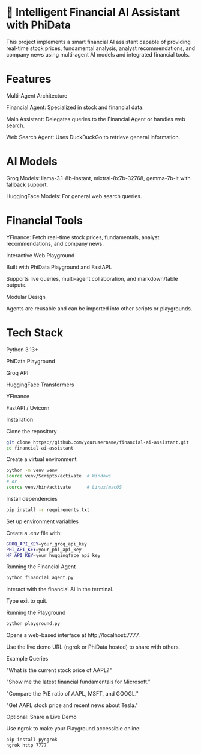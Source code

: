# 🚀 Intelligent Financial AI Assistant with PhiData

This project implements a smart financial AI assistant capable of providing real-time stock prices, fundamental analysis, analyst recommendations, and company news using multi-agent AI models and integrated financial tools.

# Features

Multi-Agent Architecture

Financial Agent: Specialized in stock and financial data.

Main Assistant: Delegates queries to the Financial Agent or handles web search.

Web Search Agent: Uses DuckDuckGo to retrieve general information.

# AI Models

Groq Models: llama-3.1-8b-instant, mixtral-8x7b-32768, gemma-7b-it with fallback support.

HuggingFace Models: For general web search queries.

# Financial Tools

YFinance: Fetch real-time stock prices, fundamentals, analyst recommendations, and company news.

Interactive Web Playground

Built with PhiData Playground and FastAPI.

Supports live queries, multi-agent collaboration, and markdown/table outputs.

Modular Design

Agents are reusable and can be imported into other scripts or playgrounds.

# Tech Stack

Python 3.13+

PhiData Playground

Groq API

HuggingFace Transformers

YFinance

FastAPI / Uvicorn

Installation

Clone the repository

```bash
git clone https://github.com/yourusername/financial-ai-assistant.git
cd financial-ai-assistant
```

Create a virtual environment
```bash
python -m venv venv
source venv/Scripts/activate  # Windows
# or
source venv/bin/activate      # Linux/macOS
```

Install dependencies
```bash
pip install -r requirements.txt
```

Set up environment variables

Create a .env file with:
```bash
GROQ_API_KEY=your_groq_api_key
PHI_API_KEY=your_phi_api_key
HF_API_KEY=your_huggingface_api_key
```

Running the Financial Agent
```bash
python financial_agent.py

```
Interact with the financial AI in the terminal.

Type exit to quit.

Running the Playground
```bash
python playground.py

```


Opens a web-based interface at http://localhost:7777.

Use the live demo URL (ngrok or PhiData hosted) to share with others.


Example Queries

"What is the current stock price of AAPL?"

"Show me the latest financial fundamentals for Microsoft."

"Compare the P/E ratio of AAPL, MSFT, and GOOGL."

"Get AAPL stock price and recent news about Tesla."

Optional: Share a Live Demo

Use ngrok to make your Playground accessible online:
```bash
pip install pyngrok
ngrok http 7777
```


